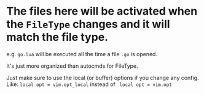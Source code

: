 # The files here will be activated when the `FileType` changes and it will match the file type.
e.g. `go.lua` will be executed all the time a file `.go` is opened.

It's just more organized than autocmds for FileType.

Just make sure to use the local (or buffer) options if you change any config. Like:
```local opt = vim.opt_local```
instead of
``` local opt = vim.opt```
